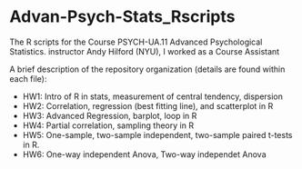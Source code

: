 # Advan-Psych-Stats_Rscripts
 The R scripts for the Course PSYCH-UA.11 Advanced Psychological Statistics.
 instructor Andy Hilford (NYU), I worked as a Course Assistant
 
 A brief description of the repository organization (details are found within each file):
 - HW1: Intro of R in stats, measurement of central tendency, dispersion
 - HW2: Correlation, regression (best fitting line), and scatterplot in R
 - HW3: Advanced Regression, barplot, loop in R
 - HW4: Partial correlation, sampling theory in R
 - HW5: One-sample, two-sample independent, two-sample paired t-tests in R.
 - HW6: One-way independent Anova, Two-way independet Anova
